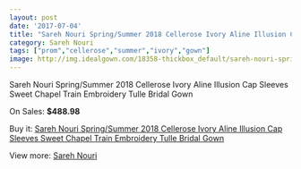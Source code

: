 ```yaml
---
layout: post
date: '2017-07-04'
title: "Sareh Nouri Spring/Summer 2018 Cellerose Ivory Aline Illusion Cap Sleeves Sweet Chapel Train Embroidery Tulle Bridal Gown"
category: Sareh Nouri
tags: ["prom","cellerose","summer","ivory","gown"]
image: http://img.idealgown.com/18358-thickbox_default/sareh-nouri-spring-summer-2018-cellerose-ivory-aline-illusion-cap-sleeves-sweet-chapel-train-embroidery-tulle-bridal-gown.jpg
---
```

Sareh Nouri Spring/Summer 2018 Cellerose Ivory Aline Illusion Cap Sleeves Sweet Chapel Train Embroidery Tulle Bridal Gown

On Sales: **$488.98**
<a href="https://www.idealgown.com/en/sareh-nouri/7092-sareh-nouri-spring-summer-2018-cellerose-ivory-aline-illusion-cap-sleeves-sweet-chapel-train-embroidery-tulle-bridal-gown.html"><amp-img layout="responsive" width="600" height="600" src="//img.idealgown.com/18358-thickbox_default/sareh-nouri-spring-summer-2018-cellerose-ivory-aline-illusion-cap-sleeves-sweet-chapel-train-embroidery-tulle-bridal-gown.jpg" alt="Sareh Nouri Spring/Summer 2018 Cellerose Ivory Aline Illusion Cap Sleeves Sweet Chapel Train Embroidery Tulle Bridal Gown 0" /></a>
<a href="https://www.idealgown.com/en/sareh-nouri/7092-sareh-nouri-spring-summer-2018-cellerose-ivory-aline-illusion-cap-sleeves-sweet-chapel-train-embroidery-tulle-bridal-gown.html"><amp-img layout="responsive" width="600" height="600" src="//img.idealgown.com/18361-thickbox_default/sareh-nouri-spring-summer-2018-cellerose-ivory-aline-illusion-cap-sleeves-sweet-chapel-train-embroidery-tulle-bridal-gown.jpg" alt="Sareh Nouri Spring/Summer 2018 Cellerose Ivory Aline Illusion Cap Sleeves Sweet Chapel Train Embroidery Tulle Bridal Gown 1" /></a>
<a href="https://www.idealgown.com/en/sareh-nouri/7092-sareh-nouri-spring-summer-2018-cellerose-ivory-aline-illusion-cap-sleeves-sweet-chapel-train-embroidery-tulle-bridal-gown.html"><amp-img layout="responsive" width="600" height="600" src="//img.idealgown.com/18360-thickbox_default/sareh-nouri-spring-summer-2018-cellerose-ivory-aline-illusion-cap-sleeves-sweet-chapel-train-embroidery-tulle-bridal-gown.jpg" alt="Sareh Nouri Spring/Summer 2018 Cellerose Ivory Aline Illusion Cap Sleeves Sweet Chapel Train Embroidery Tulle Bridal Gown 2" /></a>
<a href="https://www.idealgown.com/en/sareh-nouri/7092-sareh-nouri-spring-summer-2018-cellerose-ivory-aline-illusion-cap-sleeves-sweet-chapel-train-embroidery-tulle-bridal-gown.html"><amp-img layout="responsive" width="600" height="600" src="//img.idealgown.com/18359-thickbox_default/sareh-nouri-spring-summer-2018-cellerose-ivory-aline-illusion-cap-sleeves-sweet-chapel-train-embroidery-tulle-bridal-gown.jpg" alt="Sareh Nouri Spring/Summer 2018 Cellerose Ivory Aline Illusion Cap Sleeves Sweet Chapel Train Embroidery Tulle Bridal Gown 3" /></a>

Buy it: [Sareh Nouri Spring/Summer 2018 Cellerose Ivory Aline Illusion Cap Sleeves Sweet Chapel Train Embroidery Tulle Bridal Gown](https://www.idealgown.com/en/sareh-nouri/7092-sareh-nouri-spring-summer-2018-cellerose-ivory-aline-illusion-cap-sleeves-sweet-chapel-train-embroidery-tulle-bridal-gown.html "Sareh Nouri Spring/Summer 2018 Cellerose Ivory Aline Illusion Cap Sleeves Sweet Chapel Train Embroidery Tulle Bridal Gown")

View more: [Sareh Nouri](https://www.idealgown.com/en/133-sareh-nouri "Sareh Nouri")